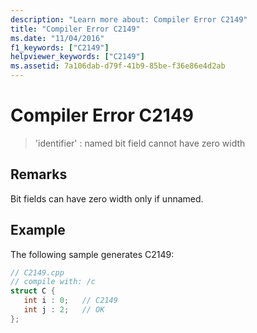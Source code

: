 ```yaml
---
description: "Learn more about: Compiler Error C2149"
title: "Compiler Error C2149"
ms.date: "11/04/2016"
f1_keywords: ["C2149"]
helpviewer_keywords: ["C2149"]
ms.assetid: 7a106dab-d79f-41b9-85be-f36e86e4d2ab
---
```

# Compiler Error C2149

> 'identifier' : named bit field cannot have zero width

## Remarks

Bit fields can have zero width only if unnamed.

## Example

The following sample generates C2149:

```cpp
// C2149.cpp
// compile with: /c
struct C {
   int i : 0;   // C2149
   int j : 2;   // OK
};
```
